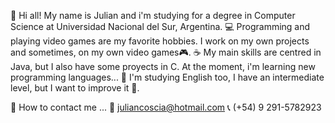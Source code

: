 👋 Hi all! My name is Julian and i'm studying for a degree in Computer Science at Universidad Nacional del Sur, Argentina.
💻 Programming and playing video games are my favorite hobbies. I work on my own projects and sometimes, on my own video games🎮.
☕ My main skills are centred in Java, but I also have some proyects in C. At the moment, i'm learning new programming languages...
📓 I'm studying English too, I have an intermediate level, but I want to improve it 🙌.

🤔 How to contact me ...
📩 juliancoscia@hotmail.com
📞 (+54) 9 291-5782923


<!---
JulianCoscia/JulianCoscia is a ✨ special ✨ repository because its `README.md` (this file) appears on your GitHub profile.
You can click the Preview link to take a look at your changes.
--->
